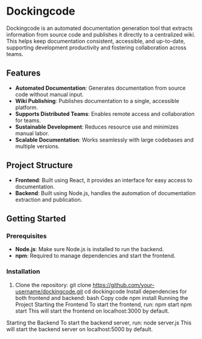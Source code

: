 # Dockingcode

Dockingcode is an automated documentation generation tool that extracts information from source code and publishes it directly to a centralized wiki. This helps keep documentation consistent, accessible, and up-to-date, supporting development productivity and fostering collaboration across teams.

## Features

- **Automated Documentation**: Generates documentation from source code without manual input.
- **Wiki Publishing**: Publishes documentation to a single, accessible platform.
- **Supports Distributed Teams**: Enables remote access and collaboration for teams.
- **Sustainable Development**: Reduces resource use and minimizes manual labor.
- **Scalable Documentation**: Works seamlessly with large codebases and multiple versions.

## Project Structure

- **Frontend**: Built using React, it provides an interface for easy access to documentation.
- **Backend**: Built using Node.js, handles the automation of documentation extraction and publication.

## Getting Started

### Prerequisites

- **Node.js**: Make sure Node.js is installed to run the backend.
- **npm**: Required to manage dependencies and start the frontend.

### Installation

1. Clone the repository:
   git clone https://github.com/your-username/dockingcode.git
   cd dockingcode
Install dependencies for both frontend and backend:
bash
Copy code
npm install
Running the Project
Starting the Frontend
To start the frontend, run:
npm start 
npm start
This will start the frontend on localhost:3000 by default.

Starting the Backend
To start the backend server, run:
node server.js
This will start the backend server on localhost:5000 by default.

